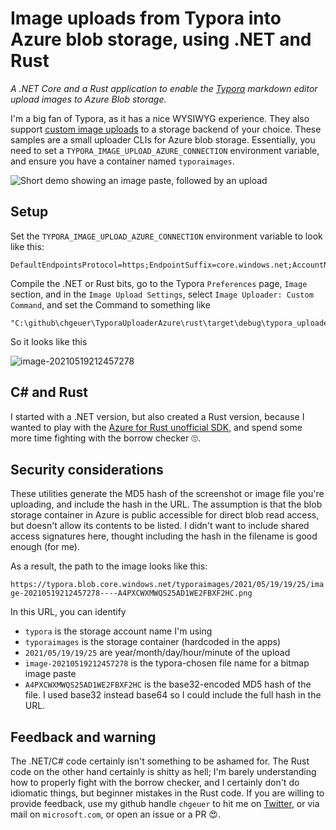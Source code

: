 
# Image uploads from Typora into Azure blob storage, using .NET and Rust

*A .NET Core and a Rust application to enable the [Typora](https://typora.io) markdown editor upload images to Azure Blob storage.*

I'm a big fan of Typora, as it has a nice WYSIWYG experience. They also support [custom image uploads](https://support.typora.io/Upload-Image/) to a storage backend of your choice. These samples are a small uploader CLIs for Azure blob storage. Essentially, you need to set a `TYPORA_IMAGE_UPLOAD_AZURE_CONNECTION` environment variable, and ensure you have a container named `typoraimages`. 

![Short demo showing an image paste, followed by an upload](https://user-images.githubusercontent.com/795162/118874957-c6f98a00-b8eb-11eb-9fd2-246b8ed0357c.gif)

## Setup

Set the `TYPORA_IMAGE_UPLOAD_AZURE_CONNECTION` environment variable to look like this:

```text
DefaultEndpointsProtocol=https;EndpointSuffix=core.windows.net;AccountName=typora;AccountKey=SomeVerySecretValueYouGetFromPortalDotAzureDotCom==
```

Compile the .NET or Rust bits, go to the Typora `Preferences` page, `Image` section, and in the `Image Upload Settings`, select `Image Uploader: Custom Command`, and set the Command to something like 

```text
"C:\github\chgeuer\TyporaUploaderAzure\rust\target\debug\typora_uploader_azure_blob.exe"
```

So it looks like this

![image-20210519212457278](https://typora.blob.core.windows.net/typoraimages/2021/05/19/19/25/image-20210519212457278----A4PXCWXMWQS25AD1WE2FBXF2HC.png)


## C# and Rust

I started with a .NET version, but also created a Rust version, because I wanted to play with the [Azure for Rust unofficial SDK](https://github.com/Azure/azure-sdk-for-rust/), and spend some more time fighting with the borrow checker 🙄. 

## Security considerations

These utilities generate the MD5 hash of the screenshot or image file you're uploading, and include the hash in the URL. The assumption is that the blob storage container in Azure is public accessible for direct blob read access, but doesn't allow its contents to be listed. I didn't want to include shared access signatures here, thought including the hash in the filename is good enough (for me). 

As a result, the path to the image looks like this:

```https://typora.blob.core.windows.net/typoraimages/2021/05/19/19/25/image-20210519212457278----A4PXCWXMWQS25AD1WE2FBXF2HC.png```

In this URL, you can identify

- `typora` is the storage account name I'm using
- `typoraimages` is the storage container (hardcoded in the apps)
- `2021/05/19/19/25` are year/month/day/hour/minute of the upload
- `image-20210519212457278` is the typora-chosen file name for a bitmap image paste
- `A4PXCWXMWQS25AD1WE2FBXF2HC` is the base32-encoded MD5 hash of the file. I used base32 instead base64 so I could include the full hash in the URL. 

## Feedback and warning

The .NET/C# code certainly isn't something to be ashamed for. The Rust code on the other hand certainly is shitty as hell; I'm barely understanding how to properly fight with the borrow checker, and I certainly don't do idiomatic things, but beginner mistakes in the Rust code. If you are willing to provide feedback, use my github handle `chgeuer` to hit me on [Twitter](https://twitter.com/chgeuer/), or via mail on `microsoft.com`, or open an issue or a PR 😍. 
